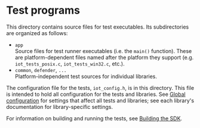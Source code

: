 # Test programs

This directory contains source files for test executables. Its subdirectories are organized as follows:
- `app` <br>
  Source files for test runner executables (i.e. the `main()` function). These are platform-dependent files named after the platform they support (e.g. `iot_tests_posix.c`, `iot_tests_win32.c`, etc.).
- `common`, `defender`, `...` <br>
  Platform-independent test sources for individual libraries.

The configuration file for the tests, `iot_config.h`, is in this directory. This file is intended to hold all configuration for the tests and libraries. See [Global configuration](https://docs.aws.amazon.com/freertos/latest/lib-ref/html3/main/global_config.html) for settings that affect all tests and libraries; see each library's documentation for library-specific settings.

For information on building and running the tests, see [Building the SDK](https://docs.aws.amazon.com/freertos/latest/lib-ref/html3/main/building.html).
